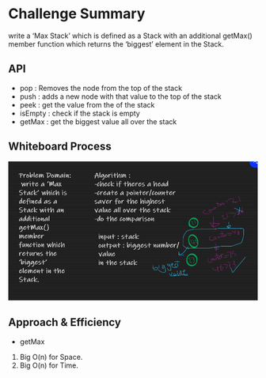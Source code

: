 # Challenge Summary

 write a ‘Max Stack’ which is defined as a Stack with an additional getMax() member function which returns the ‘biggest’ element in the Stack.

## API

* pop : Removes the node from the top of the stack
* push : adds a new node with that value to the top of the stack 
* peek : get the value from the of the stack
* isEmpty : check if the stack is empty
* getMax : get the biggest value all over the stack


## Whiteboard Process

![img](cc14.png)

## Approach & Efficiency

* getMax

1. Big O(n) for Space.
2. Big O(n) for Time.